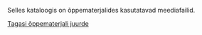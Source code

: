 Selles kataloogis on õppematerjalides kasutatavad meediafailid.

[Tagasi õppematerjali juurde](https://github.com/nullyks/Arduino_fyysika_p6hiteadmised)